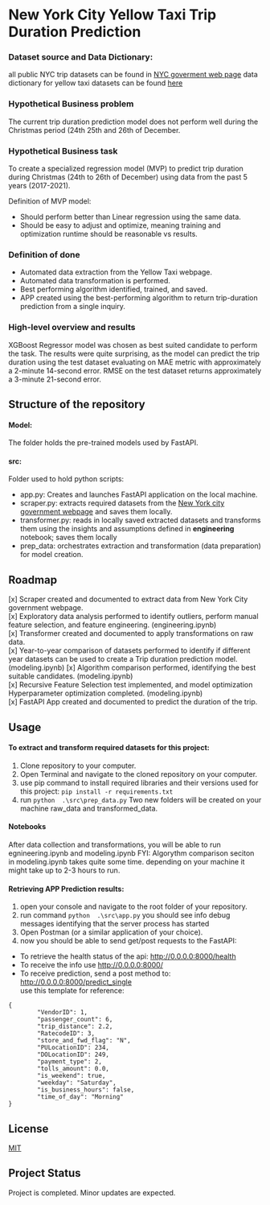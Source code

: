 # New York City Yellow Taxi Trip Duration Prediction

### Dataset source and Data Dictionary:
all public NYC trip datasets can be found in [NYC goverment web page](https://www.nyc.gov/site/tlc/about/tlc-trip-record-data.page)
data dictionary for yellow taxi datasets can be found [here](https://www.nyc.gov/assets/tlc/downloads/pdf/data_dictionary_trip_records_yellow.pdf)

### Hypothetical Business problem
The current trip duration prediction model does not perform well during the Christmas period (24th 25th and 26th of December.
  
### Hypothetical Business task
To create a specialized regression model (MVP) to predict trip duration during Christmas (24th to 26th of December) using data from the past 5 years (2017-2021).  

Definition of MVP model:
- Should perform better than Linear regression using the same data.
- Should be easy to adjust and optimize, meaning training and optimization runtime should be reasonable vs results.

### Definition of done
* Automated data extraction from the Yellow Taxi webpage.
* Automated data transformation is performed.
* Best performing algorithm identified, trained, and saved.
* APP created using the best-performing algorithm to return trip-duration prediction from a single inquiry.

### High-level overview and results
XGBoost Regressor model was chosen as best suited candidate to perform the task. The results were quite surprising, as the model can predict the trip duration using the test dataset evaluating on MAE metric with approximately a 2-minute 14-second error. RMSE on the test dataset returns approximately a 3-minute 21-second error. 

## Structure of the repository
#### Model:
The folder holds the pre-trained models used by FastAPI.
#### src:
Folder used to hold python scripts:
* app.py: Creates and launches FastAPI application on the local machine.
* scraper.py: extracts required datasets from the [New York city government webpage](https://www.nyc.gov/site/tlc/about/tlc-trip-record-data.page) and saves them locally. 
* transformer.py: reads in locally saved extracted datasets and transforms them using the insights and assumptions defined in **engineering** notebook; saves them locally
* prep_data: orchestrates extraction and transformation (data preparation) for model creation.

## Roadmap

[x] Scraper created and documented to extract data from New York City government webpage.  
[x] Exploratory data analysis performed to identify outliers, perform manual feature selection, and feature engineering. (engineering.ipynb)  
[x] Transformer created and documented to apply transformations on raw data.  
[x] Year-to-year comparison of datasets performed to identify if different year datasets can be used to create a Trip duration prediction model. (modeling.ipynb)
[x] Algorithm comparison performed, identifying the best suitable candidates.  (modeling.ipynb)  
[x] Recursive Feature Selection test implemented, and model optimization Hyperparameter optimization completed. (modeling.ipynb)   
[x] FastAPI App created and documented to predict the duration of the trip.

## Usage

#### To extract and transform required datasets for this project:
1. Clone repository to your computer.  
2. Open Terminal and navigate to the cloned repository on your computer.  
3. use pip command to install required libraries and their versions used for this project: ```pip install -r requirements.txt```
4. run ```python  .\src\prep_data.py``` Two new folders will be created on your machine raw_data and transformed_data.

#### Notebooks
After data collection and transformations, you will be able to run egnineering.ipynb and modeling.ipynb
FYI: Algorythm comparison seciton in modeling.ipynb takes quite some time. depending on your machine it might take up to 2-3 hours to run.

#### Retrieving APP Prediction results:
1. open your console and navigate to the root folder of your repository.
2. run command ```python  .\src\app.py```
you should see info debug messages identifying that the server process has started
3. Open Postman (or a similar application of your choice).
4. now you should be able to send get/post requests to the FastAPI:
* To retrieve the health status of the api: http://0.0.0.0:8000/health
* To receive the info use http://0.0.0.0:8000/
* To receive prediction, send a post method to: http://0.0.0.0:8000/predict_single  
 use this template for reference:
```
{
        "VendorID": 1,
        "passenger_count": 6,
        "trip_distance": 2.2,
        "RatecodeID": 3,
        "store_and_fwd_flag": "N",
        "PULocationID": 234,
        "DOLocationID": 249,
        "payment_type": 2,
        "tolls_amount": 0.0,
        "is_weekend": true,
        "weekday": "Saturday",
        "is_business_hours": false,
        "time_of_day": "Morning"
}
```

## License

[MIT](https://choosealicense.com/licenses/mit/)

## Project Status

Project is completed. Minor updates are expected.